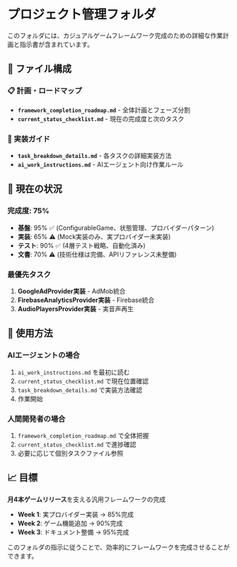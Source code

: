 # プロジェクト管理フォルダ

このフォルダには、カジュアルゲームフレームワーク完成のための詳細な作業計画と指示書が含まれています。

## 📁 ファイル構成

### 📋 計画・ロードマップ
- **`framework_completion_roadmap.md`** - 全体計画とフェーズ分割
- **`current_status_checklist.md`** - 現在の完成度と次のタスク

### 🔧 実装ガイド  
- **`task_breakdown_details.md`** - 各タスクの詳細実装方法
- **`ai_work_instructions.md`** - AIエージェント向け作業ルール

## 🎯 現在の状況

### 完成度: **75%**
- **基盤**: 95% ✅ (ConfigurableGame、状態管理、プロバイダーパターン)
- **実装**: 65% ⚠️ (Mock実装のみ、実プロバイダー未実装)
- **テスト**: 90% ✅ (4層テスト戦略、自動化済み)
- **文書**: 70% ⚠️ (技術仕様は完備、APIリファレンス未整備)

### 最優先タスク
1. **GoogleAdProvider実装** - AdMob統合
2. **FirebaseAnalyticsProvider実装** - Firebase統合  
3. **AudioPlayersProvider実装** - 実音声再生

## 🚀 使用方法

### AIエージェントの場合
1. `ai_work_instructions.md` を最初に読む
2. `current_status_checklist.md` で現在位置確認
3. `task_breakdown_details.md` で実装方法確認
4. 作業開始

### 人間開発者の場合
1. `framework_completion_roadmap.md` で全体把握
2. `current_status_checklist.md` で進捗確認
3. 必要に応じて個別タスクファイル参照

## 📈 目標

**月4本ゲームリリース**を支える汎用フレームワークの完成

- **Week 1**: 実プロバイダー実装 → 85%完成
- **Week 2**: ゲーム機能追加 → 90%完成  
- **Week 3**: ドキュメント整備 → 95%完成

このフォルダの指示に従うことで、効率的にフレームワークを完成させることができます。